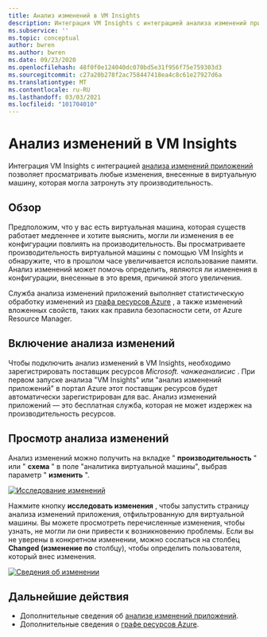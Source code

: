 ```yaml
---
title: Анализ изменений в VM Insights
description: Интеграция VM Insights с интеграцией анализа изменений приложений позволяет просматривать любые изменения, внесенные в виртуальную машину, которая могла затронуть эту производительность.
ms.subservice: ''
ms.topic: conceptual
author: bwren
ms.author: bwren
ms.date: 09/23/2020
ms.openlocfilehash: 48f0f0e124040dc070bd5e31f956f75e759303d3
ms.sourcegitcommit: c27a20b278f2ac758447418ea4c8c61e27927d6a
ms.translationtype: MT
ms.contentlocale: ru-RU
ms.lasthandoff: 03/03/2021
ms.locfileid: "101704010"
---
```

# <a name="change-analysis-in-vm-insights"></a>Анализ изменений в VM Insights
Интеграция VM Insights с интеграцией [анализа изменений приложений](../app/change-analysis.md) позволяет просматривать любые изменения, внесенные в виртуальную машину, которая могла затронуть эту производительность.

## <a name="overview"></a>Обзор
Предположим, что у вас есть виртуальная машина, которая существ работает медленнее и хотите выяснить, могли ли изменения в ее конфигурации повлиять на производительность. Вы просматриваете производительность виртуальной машины с помощью VM Insights и обнаружите, что в прошлом часе увеличивается использование памяти. Анализ изменений может помочь определить, являются ли изменения в конфигурации, внесенные в это время, причиной этого увеличения.

Служба анализа изменений приложений выполняет статистическую обработку изменений из [графа ресурсов Azure](../../governance/resource-graph/how-to/get-resource-changes.md) , а также изменений вложенных свойств, таких как правила безопасности сети, от Azure Resource Manager. 

## <a name="enabling-change-analysis"></a>Включение анализа изменений
Чтобы подключить анализ изменений в VM Insights, необходимо зарегистрировать поставщик ресурсов *Microsoft. чанжеаналисис* . При первом запуске анализа "VM Insights" или "анализ изменений приложений" в портал Azure этот поставщик ресурсов будет автоматически зарегистрирован для вас. Анализ изменений приложений — это бесплатная служба, которая не может издержек на производительность ресурсов.

## <a name="view-change-analysis"></a>Просмотр анализа изменений
Анализ изменений можно получить на вкладке " **производительность** " или " **схема** " в поле "аналитика виртуальной машины", выбрав параметр " **изменить** ". 

[![Исследование изменений](media/vminsights-change-analysis/investigate-changes-screenshot.png)](media/vminsights-change-analysis/investigate-changes-screenshot-zoom.png#lightbox)


Нажмите кнопку **исследовать изменения** , чтобы запустить страницу анализа изменений приложения, отфильтрованную для виртуальной машины. Вы можете просмотреть перечисленные изменения, чтобы узнать, не могли ли они привести к возникновению проблемы. Если вы не уверены в конкретном изменении, можно сослаться на столбец **Changed (изменение по** столбцу), чтобы определить пользователя, который внес изменения.

[![Сведения об изменении](media/vminsights-change-analysis/change-details-screenshot.png)](media/vminsights-change-analysis/change-details-screenshot.png#lightbox)

## <a name="next-steps"></a>Дальнейшие действия
- Дополнительные сведения об [анализе изменений приложений](../app/change-analysis.md).
- Дополнительные сведения о [графе ресурсов Azure](../../governance/resource-graph/how-to/get-resource-changes.md). 

